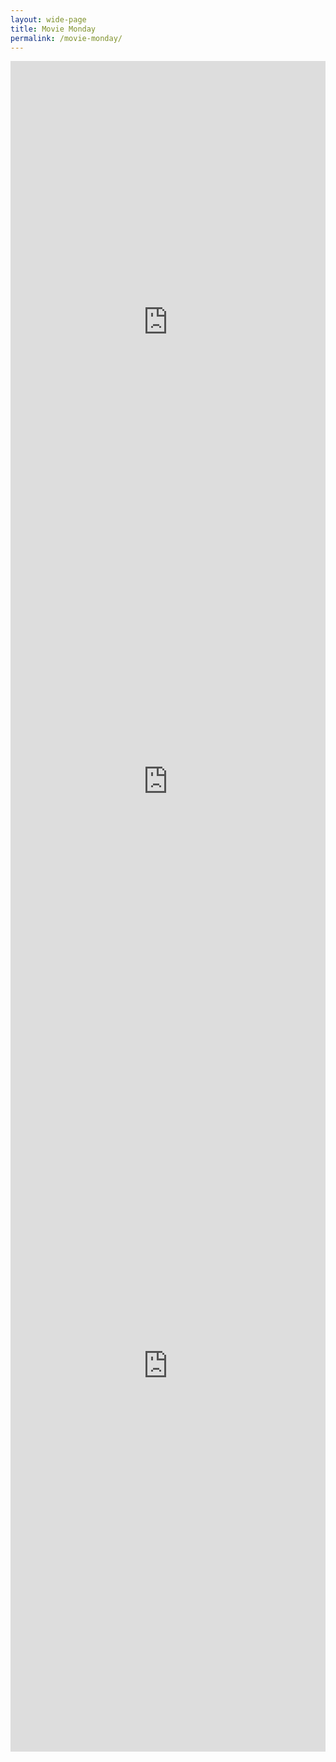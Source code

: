 ```yaml
---
layout: wide-page
title: Movie Monday
permalink: /movie-monday/
---
```


<iframe style="border: none;" src="https://public.tableau.com/views/MovieMonday/Cheersandjeers?:showVizHome=no&amp;:embed=true" width="100%" height="835px"></iframe>

<iframe style="border: none;" src="https://public.tableau.com/views/MovieMonday/scatterdash?:showVizHome=no&amp;:embed=true" width="100%" height="635px"></iframe>

<iframe style="border: none;" src="https://public.tableau.com/views/MovieMonday/Tabledash?:showVizHome=no&amp;:embed=true" width="100%" height="1235px"></iframe>
